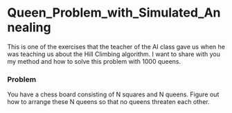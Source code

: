 # Queen_Problem_with_Simulated_Annealing
This is one of the exercises that the teacher of the AI ​​class gave us when he was teaching us about the Hill Climbing algorithm. I want to share with you my method and how to solve this problem with 1000 queens.

### Problem
You have a chess board consisting of N squares and N queens. Figure out how to arrange these N queens so that no queens threaten each other.
